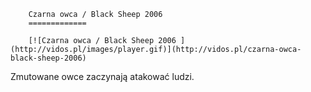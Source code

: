 
        Czarna owca / Black Sheep 2006 
        =============
        
        [![Czarna owca / Black Sheep 2006 ](http://vidos.pl/images/player.gif)](http://vidos.pl/czarna-owca-black-sheep-2006)
        
        
 Zmutowane owce zaczynają atakować ludzi. 
    